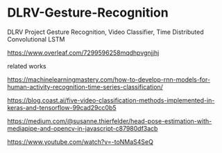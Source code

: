 # DLRV-Gesture-Recognition
DLRV Project Gesture Recognition, Video Classifier, Time Distributed Convolutional LSTM

https://www.overleaf.com/7299596258mqdhpvgnjjhj

related works

https://machinelearningmastery.com/how-to-develop-rnn-models-for-human-activity-recognition-time-series-classification/


https://blog.coast.ai/five-video-classification-methods-implemented-in-keras-and-tensorflow-99cad29cc0b5

https://medium.com/@susanne.thierfelder/head-pose-estimation-with-mediapipe-and-opencv-in-javascript-c87980df3acb

https://www.youtube.com/watch?v=-toNMaS4SeQ
